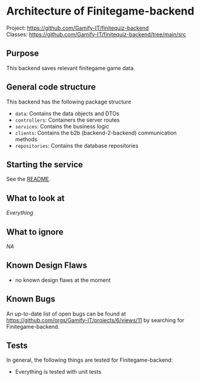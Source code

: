 # Architecture of Finitegame-backend

Project: <https://github.com/Gamify-IT/finitequiz-backend> \
Classes: <https://github.com/Gamify-IT/finitequiz-backend/tree/main/src>

## Purpose

This backend saves relevant finitegame game data.

## General code structure

This backend has the following package structure
- `data`: Contains the data objects and DTOs
- `controllers`: Containers the server routes
- `services`: Contains the business logic
- `clients`: Contains the b2b (backend-2-backend) communication methods
- `repositories`: Contains the database repositories


## Starting the service

See the [README](https://github.com/Gamify-IT/finitequiz-backend#readme).

## What to look at

_Everything_

## What to ignore

_NA_

## Known Design Flaws

- no known design flaws at the moment

## Known Bugs

An up-to-date list of open bugs can be found at <https://github.com/orgs/Gamify-IT/projects/6/views/11> by searching for Finitegame-backend.

## Tests

In general, the following things are tested for Finitegame-backend:
- Everything is tested with unit tests
